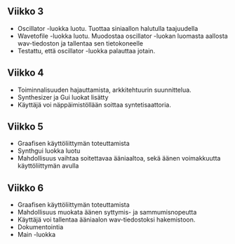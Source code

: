 ## Viikko 3

- Oscillator -luokka luotu. Tuottaa siniaallon halutulla taajuudella
- Wavetofile -luokka luotu. Muodostaa oscillator -luokan luomasta aallosta wav-tiedoston ja tallentaa sen tietokoneelle
- Testattu, että oscillator -luokka palauttaa jotain. 

## Viikko 4

- Toiminnalisuuden hajauttamista, arkkitehtuurin suunnittelua. 
- Synthesizer ja Gui luokat lisätty
- Käyttäjä voi näppäimistöllään soittaa syntetisaattoria.

## Viikko 5 

- Graafisen käyttöliittymän toteuttamista
- Synthgui luokka luotu
- Mahdollisuus vaihtaa soitettavaa ääniaaltoa, sekä äänen voimakkuutta käyttöliittymän avulla

## Viikko 6

- Graafisen käyttöliittymän toteuttamista 
- Mahdollisuus muokata äänen syttymis- ja sammumisnopeutta
- Käyttäjä voi tallentaa ääniaalon wav-tiedostoksi hakemistoon.
- Dokumentointia 
- Main -luokka
